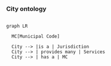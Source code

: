 ### City ontology

```mermaid

graph LR

  MC[Municipal Code]

  City --> |is a | Jurisdiction
  City --> | provides many | Services
  City --> | has a | MC

```
